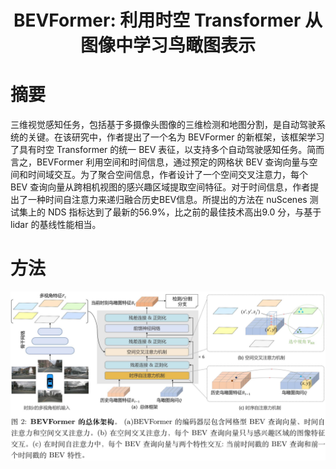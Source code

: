 <div align="center">   
  
# BEVFormer: 利用时空 Transformer 从图像中学习鸟瞰图表示
</div>




# 摘要
三维视觉感知任务，包括基于多摄像头图像的三维检测和地图分割，是自动驾驶系统的关键。在该研究中，作者提出了一个名为 BEVFormer 的新框架，该框架学习了具有时空 Transformer 的统一 BEV 表征，以支持多个自动驾驶感知任务。简而言之，BEVFormer 利用空间和时间信息，通过预定的网格状 BEV 查询向量与空间和时间域交互。为了聚合空间信息，作者设计了一个空间交叉注意力，每个 BEV 查询向量从跨相机视图的感兴趣区域提取空间特征。对于时间信息，作者提出了一种时间自注意力来递归融合历史BEV信息。所提出的方法在 nuScenes 测试集上的 NDS 指标达到了最新的56.9%，比之前的最佳技术高出9.0 分，与基于 lidar 的基线性能相当。


# 方法
![method](figs/arch2.png "model arch")



